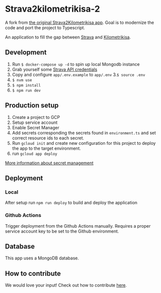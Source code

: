# Strava2kilometrikisa-2
A fork from [the original Strava2Kilometrikisa app](https://github.com/jaamo/strava2kilometrikisa). Goal is to modernize the code and port the project to Typescript.

An application to fill the gap between [Strava](https://strava.com/) and [Kilometrikisa](https://www.kilometrikisa.fi/).

## Development

1. Run `$ docker-compose up -d` to spin up local Mongodb instance
2. Grab yourself some [Strava API credentials](https://developers.strava.com)
3. Copy and configure `app/.env.example` to `app/.env`
3.`$ source .env`
4. `$ nvm use`
5. `$ npm install`
6. `$ npm run dev`

## Production setup
1. Create a project to GCP
2. Setup service account
3. Enable Secret Manager
4. Add secrets corresponding the secrets found in `environment.ts` and set correct resource ids to each secret.
5. Run `gcloud init` and create new configuration for this project to deploy the app to the target environment.
6. run `gcloud app deploy`

[More information about secret management](https://medium.com/@shashkiranr/typescript-gcp-secret-manager-firebase-app-engine-multiple-environment-better-credential-45198f3e53e)

## Deployment 

### Local
After setup run `npm run deploy` to build and deploy the application

### Github Actions
Trigger deployment from the Github Actions manually. Requires a proper service account key to be set to the 
Github environment.

## Database

This app uses a MongoDB database.

## How to contribute

We would love your input! Check out how to contribute [here](./.github/CONTRIBUTING.md).
